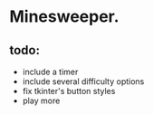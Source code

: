 # Minesweeper.

## todo:
- include a timer
- include several difficulty options
- fix tkinter's button styles
- play more